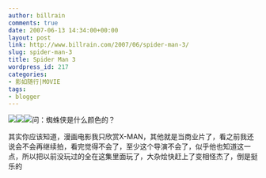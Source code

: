 ```yaml
---
author: billrain
comments: true
date: 2007-06-13 14:34:00+00:00
layout: post
link: http://www.billrain.com/2007/06/spider-man-3/
slug: spider-man-3
title: Spider Man 3
wordpress_id: 217
categories:
- 影如随行|MOVIE
tags:
- blogger
---
```


[![](http://bp2.blogger.com/_lAHIYwHGO4A/RnADTFmcYEI/AAAAAAAABgU/AYj4QL7TWlQ/s400/3CPI3DTJ00B50003.jpg)](http://bp2.blogger.com/_lAHIYwHGO4A/RnADTFmcYEI/AAAAAAAABgU/AYj4QL7TWlQ/s1600-h/3CPI3DTJ00B50003.jpg)[![](http://bp3.blogger.com/_lAHIYwHGO4A/RnABJVmcYDI/AAAAAAAABgM/atgAk_zFkD8/s400/3CPI3EUQ00B50003.jpg)](http://bp3.blogger.com/_lAHIYwHGO4A/RnABJVmcYDI/AAAAAAAABgM/atgAk_zFkD8/s1600-h/3CPI3EUQ00B50003.jpg)[![](http://bp2.blogger.com/_lAHIYwHGO4A/RnAAsFmcYCI/AAAAAAAABgE/XYP1kjuHAgY/s400/U1513P28T52D799F872DT20070411210226.jpg)](http://bp2.blogger.com/_lAHIYwHGO4A/RnAAsFmcYCI/AAAAAAAABgE/XYP1kjuHAgY/s1600-h/U1513P28T52D799F872DT20070411210226.jpg)问：蜘蛛侠是什么颜色的？  


其实你应该知道，漫画电影我只欣赏X-MAN，其他就是当商业片了，看之前我还说会不会再继续拍，看完觉得不会了，至少这个导演不会了，似乎他也知道这一点，所以把以前没玩过的全在这集里面玩了，大杂烩快赶上了变相怪杰了，倒是挺乐的  

